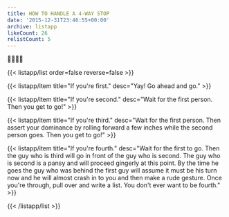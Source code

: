 ```yaml
---
title: HOW TO HANDLE A 4-WAY STOP
date: '2015-12-31T23:46:55+00:00'
archive: listapp
likeCount: 26
relistCount: 5
---
```


🚗🚕🚙🚐

<!--more-->

{{< listapp/list order=false reverse=false >}}

   {{< listapp/item title="If you're first."
      desc="Yay! Go ahead and go." >}}

   {{< listapp/item title="If you're second."
      desc="Wait for the first person. Then you get to go!" >}}

   {{< listapp/item title="If you're third."
      desc="Wait for the first person. Then assert your dominance by rolling forward a few inches while the second person goes. Then you get to go!" >}}

   {{< listapp/item title="If you're fourth."
      desc="Wait for the first to go. Then the guy who is third will go in front of the guy who is second. The guy who is second is a pansy and will proceed gingerly at this point. By the time he goes the guy who was behind the first guy will assume it must be his turn now and he will almost crash in to you and then make a rude gesture. Once you're through, pull over and write a list. You don't ever want to be fourth." >}}

{{< /listapp/list >}}
